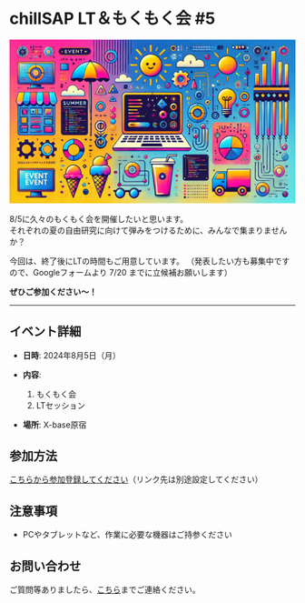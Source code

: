 # chillSAP LT＆もくもく会 #5
![chillSAP LT＆もくもく会 #5](event20240805.jpg)

8/5に久々のもくもく会を開催したいと思います。  
それぞれの夏の自由研究に向けて弾みをつけるために、みんなで集まりませんか？

今回は、終了後にLTの時間もご用意しています。
（発表したい方も募集中ですので、Googleフォームより 7/20 までに立候補お願いします）

**ぜひご参加ください～！**

---

## イベント詳細

- **日時**: 2024年8月5日（月）
- **内容**: 
  1. もくもく会
  2. LTセッション
 
- **場所**: X-base原宿

## 参加方法

[こちらから参加登録してください](#)（リンク先は別途設定してください）

## 注意事項

- PCやタブレットなど、作業に必要な機器はご持参ください

## お問い合わせ

ご質問等ありましたら、[こちら](#)までご連絡ください。
